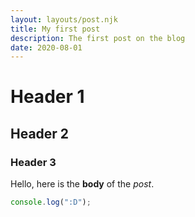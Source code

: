 ```yaml
---
layout: layouts/post.njk
title: My first post
description: The first post on the blog
date: 2020-08-01
---
```

# Header 1
## Header 2
### Header 3
Hello, here is the **body** of the *post*. 

```js
console.log(":D");
```

